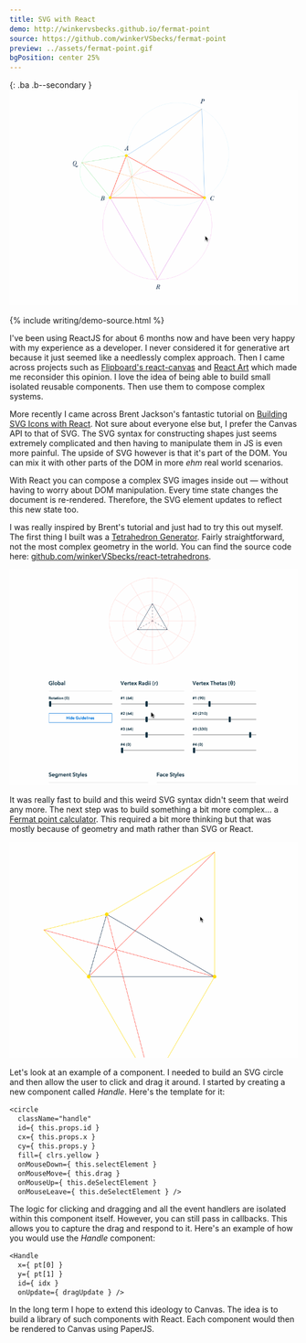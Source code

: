 ```yaml
---
title: SVG with React
demo: http://winkervsbecks.github.io/fermat-point
source: https://github.com/winkerVSbecks/fermat-point
preview: ../assets/fermat-point.gif
bgPosition: center 25%
---
```


{: .ba .b--secondary }
![](../assets/fermat-point.gif)

{% include writing/demo-source.html %}

I've been using ReactJS for about 6 months now and have been very happy with my experience as a developer. I never considered it for generative art because it just seemed like a needlessly complex approach. Then I came across projects such as  [Flipboard's react-canvas](https://github.com/Flipboard/react-canvas) and  [React Art](https://github.com/reactjs/react-art) which made me reconsider this opinion. I love the idea of being able to build small isolated reusable components. Then use them to compose complex systems.



More recently I came across Brent Jackson's fantastic tutorial on  [Building SVG Icons with React](http://jxnblk.com/react-icons). Not sure about everyone else but, I prefer the Canvas API to that of SVG. The SVG syntax for constructing shapes just seems extremely complicated and then having to manipulate them in JS is even more painful. The upside of SVG however is that it's part of the DOM. You can mix it with other parts of the DOM in more *ehm* real world scenarios.

With React you can compose a complex SVG images inside out &mdash; without having to worry about DOM manipulation. Every time state changes the document is re-rendered. Therefore, the SVG element updates to reflect this new state too.

I was really inspired by Brent's tutorial and just had to try this out myself. The first thing I built was a  [Tetrahedron Generator](http://winkervsbecks.github.io/react-tetrahedrons). Fairly straightforward, not the most complex geometry in the world. You can find the source code here:  [github.com/winkerVSbecks/react-tetrahedrons](https://github.com/winkerVSbecks/react-tetrahedrons).

![](../assets/tetrahedron.gif)

It was really fast to build and this weird SVG syntax didn't seem that weird any more. The next step was to build something a bit more complex… a  [Fermat point calculator](http://winkervsbecks.github.io/fermat-point). This required a bit more thinking but that was mostly because of geometry and math rather than SVG or React.

![](../assets/moving-triangles.gif)

Let's look at an example of a component. I needed to build an SVG circle and then allow the user to click and drag it around. I started by creating a new component called *Handle*. Here's the template for it:

```
<circle
  className="handle"
  id={ this.props.id }
  cx={ this.props.x }
  cy={ this.props.y }
  fill={ clrs.yellow }
  onMouseDown={ this.selectElement }
  onMouseMove={ this.drag }
  onMouseUp={ this.deSelectElement }
  onMouseLeave={ this.deSelectElement } />
```

The logic for clicking and dragging and all the event handlers are isolated within this component itself. However, you can still pass in callbacks. This allows you to capture the drag and respond to it. Here's an example of how you would use the *Handle* component:

```
<Handle
  x={ pt[0] }
  y={ pt[1] }
  id={ idx }
  onUpdate={ dragUpdate } />
```

In the long term I hope to extend this ideology to Canvas. The idea is to build a library of such components with React. Each component would then be rendered to Canvas using PaperJS.

